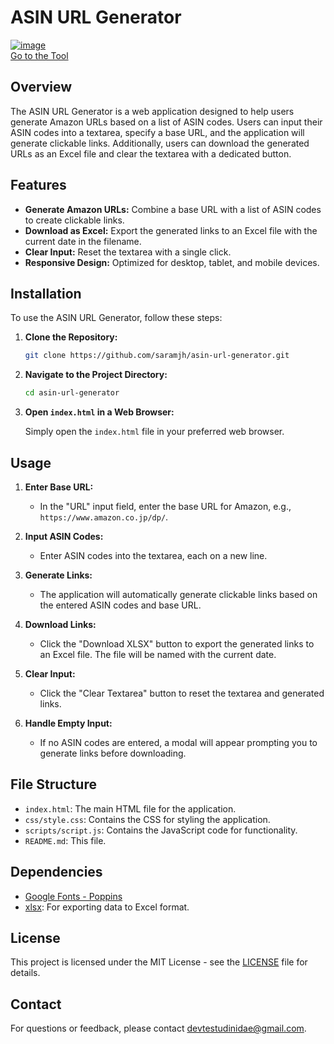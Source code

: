 # ASIN URL Generator
<a href="https://saramjh.github.io/asinURLGenerator/">![image](https://github.com/user-attachments/assets/6098212c-aa6d-4eaa-835d-02298e46e2fa)</a><br>
<a href="https://saramjh.github.io/asinURLGenerator/">Go to the Tool</a>

## Overview

The ASIN URL Generator is a web application designed to help users generate Amazon URLs based on a list of ASIN codes. Users can input their ASIN codes into a textarea, specify a base URL, and the application will generate clickable links. Additionally, users can download the generated URLs as an Excel file and clear the textarea with a dedicated button.

## Features

- **Generate Amazon URLs:** Combine a base URL with a list of ASIN codes to create clickable links.
- **Download as Excel:** Export the generated links to an Excel file with the current date in the filename.
- **Clear Input:** Reset the textarea with a single click.
- **Responsive Design:** Optimized for desktop, tablet, and mobile devices.

## Installation

To use the ASIN URL Generator, follow these steps:

1. **Clone the Repository:**

   ```bash
   git clone https://github.com/saramjh/asin-url-generator.git
   ```

2. **Navigate to the Project Directory:**

   ```bash
   cd asin-url-generator
   ```

3. **Open `index.html` in a Web Browser:**

   Simply open the `index.html` file in your preferred web browser.

## Usage

1. **Enter Base URL:**

   - In the "URL" input field, enter the base URL for Amazon, e.g., `https://www.amazon.co.jp/dp/`.

2. **Input ASIN Codes:**

   - Enter ASIN codes into the textarea, each on a new line.

3. **Generate Links:**

   - The application will automatically generate clickable links based on the entered ASIN codes and base URL.

4. **Download Links:**

   - Click the "Download XLSX" button to export the generated links to an Excel file. The file will be named with the current date.

5. **Clear Input:**

   - Click the "Clear Textarea" button to reset the textarea and generated links.

6. **Handle Empty Input:**
   - If no ASIN codes are entered, a modal will appear prompting you to generate links before downloading.

## File Structure

- `index.html`: The main HTML file for the application.
- `css/style.css`: Contains the CSS for styling the application.
- `scripts/script.js`: Contains the JavaScript code for functionality.
- `README.md`: This file.

## Dependencies

- [Google Fonts - Poppins](https://fonts.googleapis.com/css2?family=Poppins:wght@400;500;600&display=swap)
- [xlsx](https://cdnjs.cloudflare.com/ajax/libs/xlsx/0.18.5/xlsx.full.min.js): For exporting data to Excel format.

## License

This project is licensed under the MIT License - see the [LICENSE](LICENSE) file for details.

## Contact

For questions or feedback, please contact [devtestudinidae@gmail.com](mailto:devtestudinidae@gmail.com).
